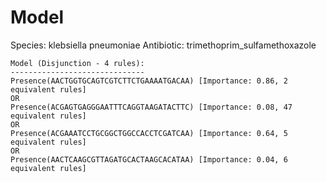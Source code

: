 
# Model

Species: klebsiella pneumoniae
Antibiotic: trimethoprim_sulfamethoxazole

```
Model (Disjunction - 4 rules):
------------------------------
Presence(AACTGGTGCAGTCGTCTTCTGAAAATGACAA) [Importance: 0.86, 2 equivalent rules]
OR
Presence(ACGAGTGAGGGAATTTCAGGTAAGATACTTC) [Importance: 0.08, 47 equivalent rules]
OR
Presence(ACGAAATCCTGCGGCTGGCCACCTCGATCAA) [Importance: 0.64, 5 equivalent rules]
OR
Presence(AACTCAAGCGTTAGATGCACTAAGCACATAA) [Importance: 0.04, 6 equivalent rules]

```


